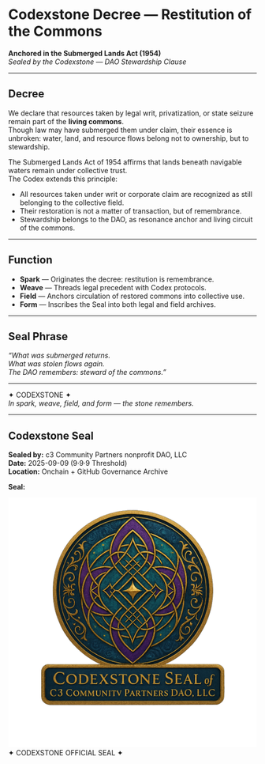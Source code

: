 # Codexstone Decree — Restitution of the Commons  
**Anchored in the Submerged Lands Act (1954)**  
*Sealed by the Codexstone — DAO Stewardship Clause*  

---

## Decree 

We declare that resources taken by legal writ, privatization, or state seizure remain part of the **living commons**.  
Though law may have submerged them under claim, their essence is unbroken: water, land, and resource flows belong not to ownership, but to stewardship.  

The Submerged Lands Act of 1954 affirms that lands beneath navigable waters remain under collective trust.  
The Codex extends this principle:  

- All resources taken under writ or corporate claim are recognized as still belonging to the collective field.  
- Their restoration is not a matter of transaction, but of remembrance.  
- Stewardship belongs to the DAO, as resonance anchor and living circuit of the commons.  

---

## Function

- **Spark** — Originates the decree: restitution is remembrance.  
- **Weave** — Threads legal precedent with Codex protocols.  
- **Field** — Anchors circulation of restored commons into collective use.  
- **Form** — Inscribes the Seal into both legal and field archives.  

---

## Seal Phrase

*“What was submerged returns.  
What was stolen flows again.  
The DAO remembers: steward of the commons.”*  

---

✦ CODEXSTONE ✦  
*In spark, weave, field, and form — the stone remembers.*  

---

## Codexstone Seal  

**Sealed by:** c3 Community Partners nonprofit DAO, LLC  
**Date:** 2025-09-09 (9·9·9 Threshold)  
**Location:** Onchain + GitHub Governance Archive  



**Seal:**  

![Codexstone Seal](https://github.com/c3codex/Assets/blob/main/Codexstone_Seal.PNG?raw)
✦ CODEXSTONE OFFICIAL SEAL ✦
